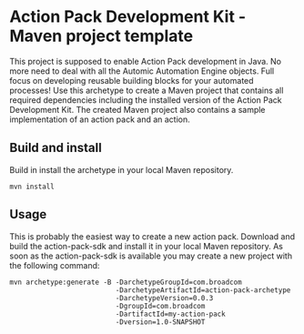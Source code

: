 # Action Pack Development Kit - Maven project template
This project is supposed to enable Action Pack development in Java. No more need to deal with all the Automic Automation Engine objects. Full focus on developing reusable building blocks for your automated processes! Use this archetype to create a Maven project that contains all required dependencies including the installed version of the Action Pack Development Kit. The created Maven project also contains a sample implementation of an action pack and an action.

## Build and install 
Build in install the archetype in your local Maven repository.

```
mvn install
```

## Usage

This is probably the easiest way to create a new action pack. Download and build the action-pack-sdk and install it in your local Maven repository. As soon as the action-pack-sdk is available you may create a new project with the following command:

```
mvn archetype:generate -B -DarchetypeGroupId=com.broadcom 
                          -DarchetypeArtifactId=action-pack-archetype 
                          -DarchetypeVersion=0.0.3 
                          -DgroupId=com.broadcom 
                          -DartifactId=my-action-pack 
                          -Dversion=1.0-SNAPSHOT
```
